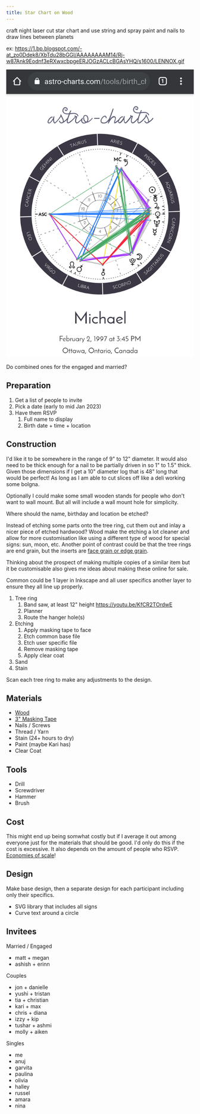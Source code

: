 ```yaml
---
title: Star Chart on Wood
---
```


craft night laser cut star chart and use string and spray paint
and nails to draw lines between planets

ex: <https://1.bp.blogspot.com/-at_zo0Ddek8/XbTdu28bGGI/AAAAAAAAM14/Rj-w87Ank9Eodnf3eRXwxcbpgeERJOGzACLcBGAsYHQ/s1600/LENNOX.gif>

![Astrology Chart](/assets/img/astro-chart.png)

Do combined ones for the engaged and married?

## Preparation

1. Get a list of people to invite
1. Pick a date (early to mid Jan 2023)
1. Have them RSVP
   1. Full name to display
   1. Birth date + time + location

## Construction

I'd like it to be somewhere in the range of 9" to 12" diameter. It would also need to be thick enough for a nail to be partially driven in so 1" to 1.5" thick. Given those dimensions if I get a 10" diameter log that is 48" long that would be perfect! As long as I am able to cut slices off like a deli working some bolgna.

Optionally I could make some small wooden stands for people who don't want to wall mount. But all will include a wall mount hole for simplicity.

Where should the name, birthday and location be etched?

Instead of etching some parts onto the tree ring, cut them out and inlay a nicer piece of etched hardwood? Wood make the etching a lot cleaner and allow for more customisation like using a different type of wood for special signs: sun, moon, etc. Another point of contrast could be that the tree rings are end grain, but the inserts are [face grain or edge grain](https://www.laurelmercantile.com/blogs/journal/end-grains-edge-grains-and).

Thinking about the prospect of making multiple copies of a similar item but it be customisable also gives me ideas about making these online for sale.

Common could be 1 layer in Inkscape and all user specifics another layer to ensure they all line up properly.

1. Tree ring
   1. Band saw, at least 12" height <https://youtu.be/KfCR2TOrdwE>
   1. Planner
   1. Route the hanger hole(s)
1. Etching
   1. Apply masking tape to face
   1. Etch common base file
   1. Etch user specific file
   1. Remove masking tape
   1. Apply clear coat
1. Sand
1. Stain

<!-- how to centre laser cutter on the middle ring of the log, vs top left -->

Scan each tree ring to make any adjustments to the design.

## Materials

- [Wood](https://birchbarkstore.com/collections/tree-slices-log-rounds-slabs-tree-stumps/products/aspen-wood-slices-8-to-8-1-2-diameter-x-1-thick-package-of-10-sale)
- [3" Masking Tape](https://www.amazon.com/gp/product/B00DVAYT4E)
- Nails / Screws
- Thread / Yarn
- Stain (24+ hours to dry)
- Paint (maybe Kari has)
- Clear Coat

## Tools

- Drill
- Screwdriver
- Hammer
- Brush

## Cost

This might end up being somwhat costly but if I average it out among everyone just for the materials that should be good. I'd only do this if the cost is excessive. It also depends on the amount of people who RSVP. [Economies of scale](https://en.wikipedia.org/wiki/Economies_of_scale)!

## Design

Make base design, then a separate design for each participant including only their specifics.

- SVG library that includes all signs
- Curve text around a circle

## Invitees

Married / Engaged

- matt + megan
- ashish + erinn

Couples

- jon + danielle
- yushi + tristan
- tia + christian
- kari + max
- chris + diana
- izzy + kip
- tushar + ashmi
- molly + aiken

Singles

- me
- anuj
- garvita
- paulina
- olivia
- halley
- russel
- amara
- nina
